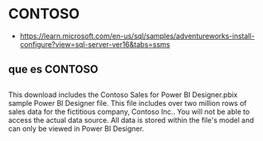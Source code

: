 # CONTOSO

- https://learn.microsoft.com/en-us/sql/samples/adventureworks-install-configure?view=sql-server-ver16&tabs=ssms

## que es CONTOSO

## 
This download includes the Contoso Sales for Power BI Designer.pbix sample Power BI Designer file. This file includes over two million rows of sales data for the fictitious company, Contoso Inc.. You will not be able to access the actual data source. All data is stored within the file's model and can only be viewed in Power BI Designer. 

